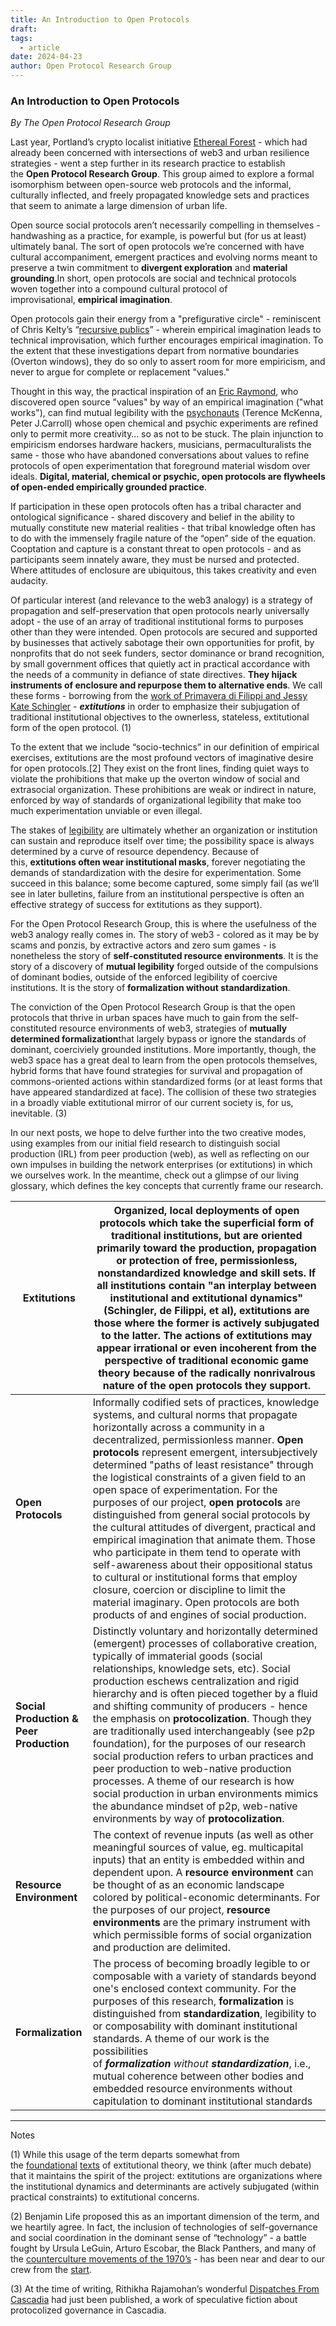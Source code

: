 ```yaml
---
title: An Introduction to Open Protocols
draft: 
tags:
  - article
date: 2024-04-23
author: Open Protocol Research Group
---
```

### An Introduction to Open Protocols

*By The Open Protocol Research Group*


Last year, Portland’s crypto localist initiative [Ethereal Forest](https://etherealforest.org/) - which had already been concerned with intersections of web3 and urban resilience strategies - went a step further in its research practice to establish the **Open Protocol Research Group**. This group aimed to explore a formal isomorphism between open-source web protocols and the informal, culturally inflected, and freely propagated knowledge sets and practices that seem to animate a large dimension of urban life.

Open source social protocols aren’t necessarily compelling in themselves - handwashing as a practice, for example, is powerful but (for us at least) ultimately banal. The sort of open protocols we’re concerned with have cultural accompaniment, emergent practices and evolving norms meant to preserve a twin commitment to **divergent exploration** and **material grounding**.In short, open protocols are social and technical protocols woven together into a compound cultural protocol of improvisational, **empirical imagination**.

Open protocols gain their energy from a "prefigurative circle" - reminiscent of Chris Kelty’s “[recursive publics](https://twobits.net/pub/Kelty-TwoBits.pdf)” - wherein empirical imagination leads to technical improvisation, which further encourages empirical imagination. To the extent that these investigations depart from normative boundaries (Overton windows), they do so only to assert room for more empiricism, and never to argue for complete or replacement "values."

Thought in this way, the practical inspiration of an [Eric Raymond](http://www.catb.org/esr/writings/cathedral-bazaar/), who discovered open source "values" by way of an empirical imagination ("what works"), can find mutual legibility with the [psychonauts](https://en.wikipedia.org/wiki/Psychonautics) (Terence McKenna, Peter J.Carroll) whose open chemical and psychic experiments are refined only to permit more creativity… so as not to be stuck. The plain injunction to empiricism endorses hardware hackers, musicians, permaculturalists the same - those who have abandoned conversations about values to refine protocols of open experimentation that foreground material wisdom over ideals. **Digital, material, chemical or psychic, open protocols are flywheels of open-ended empirically grounded practice**.

If participation in these open protocols often has a tribal character and ontological significance - shared discovery and belief in the ability to mutually constitute new material realities - that tribal knowledge often has to do with the immensely fragile nature of the “open” side of the equation. Cooptation and capture is a constant threat to open protocols - and as participants seem innately aware, they must be nursed and protected. Where attitudes of enclosure are ubiquitous, this takes creativity and even audacity.

Of particular interest (and relevance to the web3 analogy) is a strategy of propagation and self-preservation that open protocols nearly universally adopt - the use of an array of traditional institutional forms to purposes other than they were intended. Open protocols are secured and supported by businesses that actively sabotage their own opportunities for profit, by nonprofits that do not seek funders, sector dominance or brand recognition, by small government offices that quietly act in practical accordance with the needs of a community in defiance of state directives. **They hijack instruments of enclosure and repurpose them to alternative ends**. We call these forms - borrowing from the [work of Primavera di Filippi and Jessy Kate Schingler](https://medium.com/berkman-klein-center/an-introduction-to-extitutional-theory-e74b5a49ea53) - _**extitutions**_ in order to emphasize their subjugation of traditional institutional objectives to the ownerless, stateless, extitutional form of the open protocol. (1)

To the extent that we include “socio-technics” in our definition of empirical exercises, extitutions are the most profound vectors of imaginative desire for open protocols.[2] They exist on the front lines, finding quiet ways to violate the prohibitions that make up the overton window of social and extrasocial organization. These prohibitions are weak or indirect in nature, enforced by way of standards of organizational legibility that make too much experimentation unviable or even illegal.

The stakes of [legibility](https://www.ribbonfarm.com/2010/07/26/a-big-little-idea-called-legibility/) are ultimately whether an organization or institution can sustain and reproduce itself over time; the possibility space is always determined by a curve of resource dependency. Because of this, **extitutions often wear institutional masks**, forever negotiating the demands of standardization with the desire for experimentation. Some succeed in this balance; some become captured, some simply fail (as we’ll see in later bulletins, failure from an institutional perspective is often an effective strategy of success for extitutions as they support).

For the Open Protocol Research Group, this is where the usefulness of the web3 analogy really comes in. The story of web3 - colored as it may be by scams and ponzis, by extractive actors and zero sum games - is nonetheless the story of **self-constituted resource environments**. It is the story of a discovery of **mutual legibility** forged outside of the compulsions of dominant bodies, outside of the enforced legibility of coercive institutions. It is the story of **formalization without standardization**.

The conviction of the Open Protocol Research Group is that the open protocols that thrive in urban spaces have much to gain from the self-constituted resource environments of web3, strategies of **mutually determined formalization**that largely bypass or ignore the standards of dominant, coerciviely grounded institutions. More importantly, though, the web3 space has a great deal to learn from the open protocols themselves, hybrid forms that have found strategies for survival and propagation of commons-oriented actions within standardized forms (or at least forms that have appeared standardized at face). The collision of these two strategies in a broadly viable extitutional mirror of our current society is, for us, inevitable. (3)

In our next posts, we hope to delve further into the two creative modes, using examples from our initial field research to distinguish social production (IRL) from peer production (web), as well as reflecting on our own impulses in building the network enterprises (or extitutions) in which we ourselves work. In the meantime, check out a glimpse of our living glossary, which defines the key concepts that currently frame our research.

| Extitutions                             | Organized, local deployments of open protocols which take the superficial form of traditional institutions, but are oriented primarily toward the production, propagation or protection of free, permissionless, nonstandardized knowledge and skill sets. If all institutions contain "an interplay between institutional and extitutional dynamics" (Schingler, de Filippi, et al), extitutions are those where the former is actively subjugated to the latter. The actions of extitutions may appear irrational or even incoherent from the perspective of traditional economic game theory because of the radically nonrivalrous nature of the open protocols they support.                                                                                                                                                                           |
| --------------------------------------- | ---------------------------------------------------------------------------------------------------------------------------------------------------------------------------------------------------------------------------------------------------------------------------------------------------------------------------------------------------------------------------------------------------------------------------------------------------------------------------------------------------------------------------------------------------------------------------------------------------------------------------------------------------------------------------------------------------------------------------------------------------------------------------------------------------------------------------------------------------------- |
| **Open Protocols**                      | Informally codified sets of practices, knowledge systems, and cultural norms that propagate horizontally across a community in a decentralized, permissionless manner. **Open protocols** represent emergent, intersubjectively determined "paths of least resistance" through the logistical constraints of a given field to an open space of experimentation. For the purposes of our project, **open protocols** are distinguished from general social protocols by the cultural attitudes of divergent, practical and empirical imagination that animate them. Those who participate in them tend to operate with self-awareness about their oppositional status to cultural or institutional forms that employ closure, coercion or discipline to limit the material imaginary. Open protocols are both products of and engines of social production. |
| **Social Production & Peer Production** | Distinctly voluntary and horizontally determined (emergent) processes of collaborative creation, typically of immaterial goods (social relationships, knowledge sets, etc). Social production eschews centralization and rigid hierarchy and is often pieced together by a fluid and shifting community of producers - hence the emphasis on **protocolization**. Though they are traditionally used interchangeably (see p2p foundation), for the purposes of our research social production refers to urban practices and peer production to web-native production processes. A theme of our research is how social production in urban environments mimics the abundance mindset of p2p, web-native environments by way of **protocolization**.                                                                                                         |
| **Resource Environment**                | The context of revenue inputs (as well as other meaningful sources of value, eg. multicapital inputs) that an entity is embedded within and dependent upon. A **resource environment** can be thought of as an economic landscape colored by political-economic determinants. For the purposes of our project, **resource environments** are the primary instrument with which permissible forms of social organization and production are delimited.                                                                                                                                                                                                                                                                                                                                                                                                      |
| **Formalization**                       | The process of becoming broadly legible to or composable with a variety of standards beyond one's enclosed context community. For the purposes of this research, **formalization** is distinguished from **standardization**, legibility to or composability with dominant institutional standards. A theme of our work is the possibilities of _**formalization** without **standardization**_, i.e., mutual coherence between other bodies and embedded resource environments without capitulation to dominant institutional standards                                                                                                                                                                                                                                                                                                                   |

---

Notes

(1) While this usage of the term departs somewhat from the [foundational](https://medium.com/berkman-klein-center/an-introduction-to-extitutional-theory-e74b5a49ea53) [texts](https://medium.com/@jessykate/the-lazega-encounter-provoking-extitutional-theory-f8464ab82fbf) of extitutional theory, we think (after much debate) that it maintains the spirit of the project: extitutions are organizations where the institutional dynamics and determinants are actively subjugated (within practical constraints) to extitutional concerns.

(2) Benjamin Life proposed this as an important dimension of the term, and we heartily agree. In fact, the inclusion of technologies of self-governance and social coordination in the dominant sense of “technology” - a battle fought by Ursula LeGuin, Arturo Escobar, the Black Panthers, and many of the [counterculture movements of the 1970’s](https://www.harvard.com/book/the_subversive_seventies/) - has been near and dear to our crew from the [start](https://medium.com/@pdxregencommons/portland-regen-commons-26d5c6bee46b).

(3) At the time of writing, Rithikha Rajamohan’s wonderful [Dispatches From Cascadia](https://summerofprotocols.com/research/dispatches-from-cascadia) had just been published, a work of speculative fiction about protocolized governance in Cascadia.
